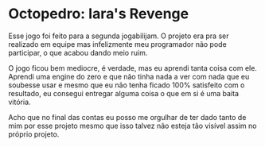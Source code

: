 # Octopedro: Iara's Revenge

Esse jogo foi feito para a segunda jogabilijam. O projeto era pra ser realizado em equipe mas infelizmente meu programador não pode participar, o que acabou dando meio ruim.

O jogo ficou bem mediocre, é verdade, mas eu aprendi tanta coisa com ele. Aprendi uma engine do zero e que não tinha nada a ver com nada que eu soubesse usar e mesmo que eu não tenha ficado 100% satisfeito com o resultado, eu consegui entregar alguma coisa o que em si é uma baita vitória.

Acho que no final das contas eu posso me orgulhar de ter dado tanto de mim por esse projeto mesmo que isso talvez não esteja tão visível assim no próprio projeto.
